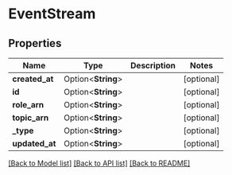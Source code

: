 # EventStream

## Properties

Name | Type | Description | Notes
------------ | ------------- | ------------- | -------------
**created_at** | Option<**String**> |  | [optional]
**id** | Option<**String**> |  | [optional]
**role_arn** | Option<**String**> |  | [optional]
**topic_arn** | Option<**String**> |  | [optional]
**_type** | Option<**String**> |  | [optional]
**updated_at** | Option<**String**> |  | [optional]

[[Back to Model list]](../README.md#documentation-for-models) [[Back to API list]](../README.md#documentation-for-api-endpoints) [[Back to README]](../README.md)



